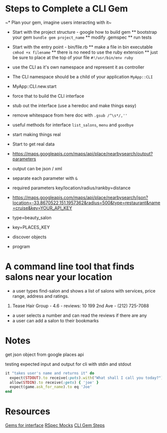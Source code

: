 # Steps to Complete a CLI Gem

~* Plan your gem, imagine users interacting with it~
* Start with the project structure - google how to build gem
** bootstrap your gem `bundle gem project_name`
** modify .gemspec
** run tests

* Start with the entry point - bin/file.rb
** make a file in bin executable `cmhod +x filename`
** there is no need to use the ruby extension
** just be sure to place at the top of your file `#!/usr/bin/env ruby`

* use the CLI as it's own namespace and represent it as controller
* The CLI namespace should be a child of your application `MyApp::CLI`
* MyApp::CLI.new.start
* force that to build the CLI interface

* stub out the interface (use a heredoc and make things easy)
* remove whitespace from here doc with `.gsub /^\s*/,''`
* useful methods for interface `list_salons`, `menu` and `goodbye`

* start making things real
* Start to get real data
* https://maps.googleapis.com/maps/api/place/nearbysearch/output?parameters
* output can be json / xml
* separate each parameter with `&`
* required parameters key/location/radius/rankby=distance
* https://maps.googleapis.com/maps/api/place/nearbysearch/json?location=-33.8670522,151.1957362&radius=500&type=restaurant&name=cruise&key=YOUR_API_KEY
* type=beauty_salon
* key=PLACES_KEY
* discover objects

* program

# A command line tool that finds salons near your location

* a user types find-salon and shows a list of salons with services, price range, address and ratings.

1. Tease Hair Group - 4.6 - reviews: 10
   199 2nd Ave - (212) 725-7088

* a user selects a number and can read the reviews if there are any
* a user can add a salon to their bookmarks

# Notes

get json object from google places api

testing expected input and output for cli with stdin and stdout

```ruby
it "takes user's name and returns it" do
  expect(STDOUT).to receive(:puts).with("What shall I call you today?")
  allow(STDIN).to receive(:gets) { 'joe' }
  expect(game.ask_for_name).to eq 'Joe'
end
```

# Resources

[Gems for interface](http://www.sitepoint.com/ruby-command-line-interface-gems/)
[RSpec Mocks](https://github.com/rspec/rspec-mocks)
[CLI Gem Steps](http://blog.excelwithcode.com/option-parser-in-cli-apps.html)
